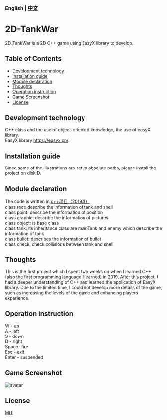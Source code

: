### English | [中文](/中文介绍)

# 2D-TankWar
2D_TankWar is a 2D C++ game using EasyX library to develop.<br/>

## Table of Contents
- [Development technology](#development-technology)
- [Installation guide](#installation-guide)
- [Module declaration](#module-declaration)
- [Thoughts](#thoughts)
- [Operation instruction](#operation-instruction)
- [Game Screenshot](#game-screenshot)
- [License](#license)

## Development technology <a name="development-technology"></a>
C++ class and the use of object-oriented knowledge, the use of easyX library.<br/>
EasyX library https://easyx.cn/.

## Installation guide <a name="installation-guide"></a>

Since some of the illustrations are set to absolute paths, please install the project on disk D.<br/>

## Module declaration <a name="module-declaration"></a>

The code is written in [c++项目（2019.8）](https://github.com/HeXavi8/2D_TankWar/tree/main/c%2B%2Bproject/c%2B%2B%E9%A1%B9%E7%9B%AE%EF%BC%882019.8%EF%BC%89)<br/>
class rect: describe the information of tank and shell<br/>
class point: describe the information of position<br/>
class graphic: describe the information of pictures<br/>
class object: is base class<br/>
class tank: its inheritance class are mainTank and enemy which describe the information of tank <br/>
class bullet: describes the information of bullet <br/>
class check: check collisions between tank and shell  <br/>

## Thoughts <a name="thoughts"></a>

This is the first project which I spent two weeks on when I learned C++ (also the first programming language I learned) in 2019. After this project, I had a deeper understanding of C++ and learned the application of EasyX library. Due to the limited time, I could not develop more details of the game, such as increasing the levels of the game and enhancing players experience. <br/>

## Operation instruction <a name="operation-instruction"></a>

W - up <br/>
A - left <br/>
S - down <br/>
D - right <br/>
Space- fire <br/>
Esc - exit <br/>
Enter - suspended <br/>

## Game Screenshot <a name="game-screenshot"></a>
![avatar](https://github.com/HeXavi8/2D_TankWar/blob/main/2D_TankWar.png)

## License <a name="license"></a>
[MIT](https://github.com/HeXavi8/2D_TankWar/blob/main/LICENSE)
